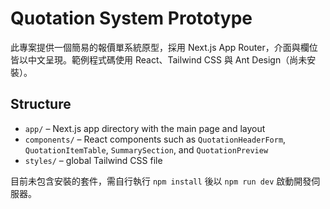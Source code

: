 # Quotation System Prototype

此專案提供一個簡易的報價單系統原型，採用 Next.js App Router，介面與欄位皆以中文呈現。範例程式碼使用 React、Tailwind CSS 與 Ant Design（尚未安裝）。

## Structure
- `app/` – Next.js app directory with the main page and layout
- `components/` – React components such as `QuotationHeaderForm`, `QuotationItemTable`, `SummarySection`, and `QuotationPreview`
- `styles/` – global Tailwind CSS file

目前未包含安裝的套件，需自行執行 `npm install` 後以 `npm run dev` 啟動開發伺服器。
